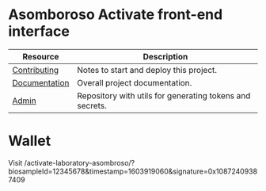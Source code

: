 # Asomboroso Activate front-end interface

| Resource | Description
|-|-
| [Contributing](https://github.com/Genobank/genobank.io/blob/master/CONTRIBUTING.md) | Notes to start and deploy this project.
| [Documentation](https://github.com/Genobank/docs) | Overall project documentation.
| [Admin](https://admin.genobank.io) | Repository with utils for generating tokens and secrets.

# Wallet

Visit
/activate-laboratory-asombroso/?biosampleId=12345678&timestamp=1603919060&signature=0x10872409387409

